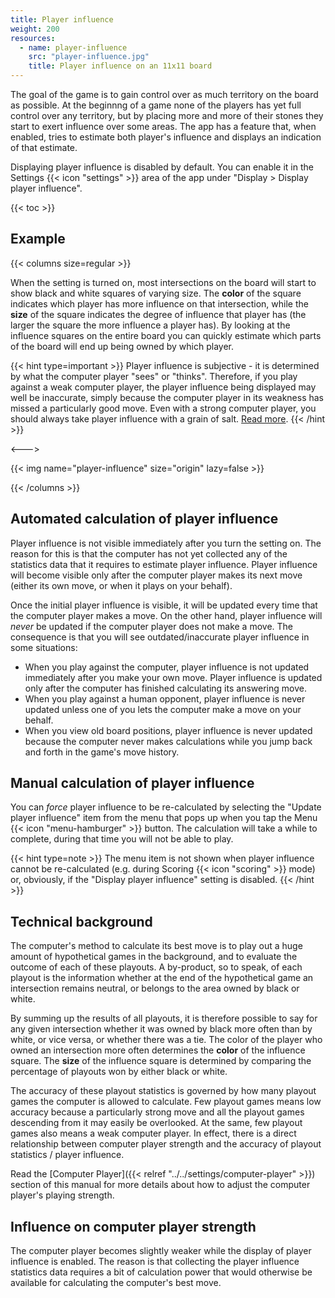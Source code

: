 ```yaml
---
title: Player influence
weight: 200
resources:
  - name: player-influence
    src: "player-influence.jpg"
    title: Player influence on an 11x11 board
---
```


The goal of the game is to gain control over as much territory on the board as possible. At the beginnng of a game none of the players has yet full control over any territory, but by placing more and more of their stones they start to exert influence over some areas. The app has a feature that, when enabled, tries to estimate both player's influence and displays an indication of that estimate.

Displaying player influence is disabled by default. You can enable it in the Settings {{< icon "settings" >}} area of the app under "Display > Display player influence".

{{< toc >}}

## Example

{{< columns size=regular >}}

When the setting is turned on, most intersections on the board will start to show black and white squares of varying size. The **color** of the square indicates which player has more influence on that intersection, while the **size** of the square indicates the degree of influence that player has (the larger the square the more influence a player has). By looking at the influence squares on the entire board you can quickly estimate which parts of the board will end up being owned by which player.

{{< hint type=important >}}
Player influence is subjective - it is determined by what the computer player "sees" or "thinks". Therefore, if you play against a weak computer player, the player influence being displayed may well be inaccurate, simply because the computer player in its weakness has missed a particularly good move. Even with a strong computer player, you should always take player influence with a grain of salt. [Read more](#technical-background).
{{< /hint >}}

<--->

{{< img name="player-influence" size="origin" lazy=false >}}

{{< /columns >}}

## Automated calculation of player influence

Player influence is not visible immediately after you turn the setting on. The reason for this is that the computer has not yet collected any of the statistics data that it requires to estimate player influence. Player influence will become visible only after the computer player makes its next move (either its own move, or when it plays on your behalf).

Once the initial player influence is visible, it will be updated every time that the computer player makes a move. On the other hand, player influence will <em>never</em> be updated if the computer player does not make a move. The consequence is that you will see outdated/inaccurate player influence in some situations:

- When you play against the computer, player influence is not updated immediately after you make your own move. Player influence is updated only after the computer has finished calculating its answering move.
- When you play against a human opponent, player influence is never updated unless one of you lets the computer make a move on your behalf.
- When you view old board positions, player influence is never updated because the computer never makes calculations while you jump back and forth in the game's move history.

## Manual calculation of player influence

You can <em>force</em> player influence to be re-calculated by selecting the "Update player influence" item from the menu that pops up when you tap the Menu {{< icon "menu-hamburger" >}} button. The calculation will take a while to complete, during that time you will not be able to play.

{{< hint type=note >}}
The menu item is not shown when player influence cannot be re-calculated (e.g. during Scoring {{< icon "scoring" >}} mode) or, obviously, if the "Display player influence" setting is disabled.
{{< /hint >}}


## Technical background

The computer's method to calculate its best move is to play out a huge amount of hypothetical games in the background, and to evaluate the outcome of each of these playouts. A by-product, so to speak, of each playout is the information whether at the end of the hypothetical game an intersection remains neutral, or belongs to the area owned by black or white.

By summing up the results of all playouts, it is therefore possible to say for any given intersection whether it was owned by black more often than by white, or vice versa, or whether there was a tie. The color of the player who owned an intersection more often determines the **color** of the influence square. The **size** of the influence square is determined by comparing the percentage of playouts won by either black or white.

The accuracy of these playout statistics is governed by how many playout games the computer is allowed to calculate. Few playout games means low accuracy because a particularly strong move and all the playout games descending from it may easily be overlooked. At the same, few playout games also means a weak computer player. In effect, there is a direct relationship between computer player strength and the accuracy of playout statistics / player influence.

Read the [Computer Player]({{< relref "../../settings/computer-player" >}}) section of this manual for more details about how to adjust the computer player's playing strength.

## Influence on computer player strength

The computer player becomes slightly weaker while the display of player influence is enabled. The reason is that collecting the player influence statistics data requires a bit of calculation power that would otherwise be available for calculating the computer's best move.
